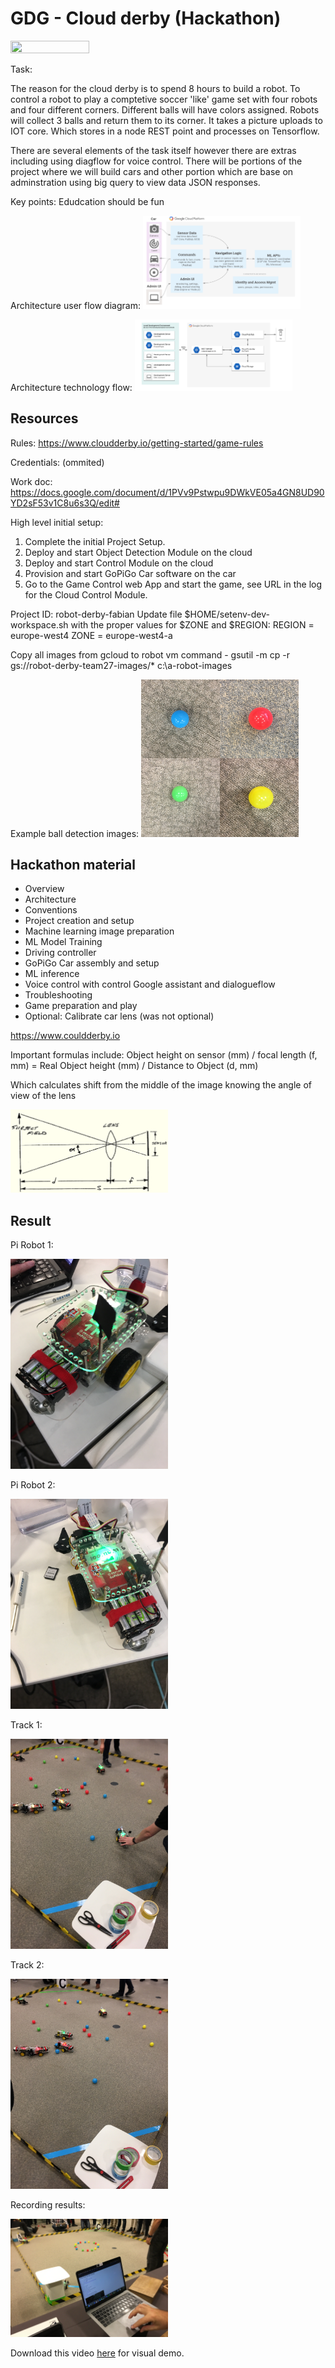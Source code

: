 # GDG - Cloud derby (Hackathon)

<img width="50%" height="50%" src="/media/feature-1.png"/>

Task:

The reason for the cloud derby is to spend 8 hours to build a robot. To 
control a robot to play a comptetive soccer 'like' game set with four 
robots and four different corners. Different balls will have colors assigned. 
Robots will collect 3 balls and return them to its corner. It takes a picture
uploads to IOT core. Which stores in a node REST point and processes on Tensorflow.


There are several elements of the task itself however there are extras including
using diagflow for voice control. There will be portions of the project where
we will build cars and other portion which are base on adminstration using big query
to view data JSON responses.

Key points:
Edudcation should be fun

Architecture user flow diagram:
<img width="50%" height="50%" src="/media/architecture-1.png"/>

Architecture technology flow:
<img width="50%" height="50%" src="/media/architecture-2.png"/>

## Resources

Rules:
https://www.cloudderby.io/getting-started/game-rules

Credentials:
(ommited)

Work doc: https://docs.google.com/document/d/1PVv9Pstwpu9DWkVE05a4GN8UD90YD2sF53v1C8u6s3Q/edit#

High level initial setup:
1. Complete the initial Project Setup.
2. Deploy and start Object Detection Module on the cloud
3. Deploy and start Control Module on the cloud
4. Provision and start GoPiGo Car software on the car
5. Go to the Game Control web App and start the game, see URL in the log for the Cloud Control Module.

Project ID: robot-derby-fabian
Update file $HOME/setenv-dev-workspace.sh with the proper values for $ZONE and $REGION:
REGION = europe-west4
ZONE = europe-west4-a

Copy all images from gcloud to robot vm
command - gsutil -m cp -r gs://robot-derby-team27-images/* c:\a-robot-images

Example ball detection images:
<img width="50%" height="50%" src="/media/ball-detection.png"/>

## Hackathon material

- Overview
- Architecture
- Conventions
- Project creation and setup
- Machine learning image preparation
- ML Model Training
- Driving controller
- GoPiGo Car assembly and setup
- ML inference
- Voice control with control Google assistant and dialogueflow
- Troubleshooting
- Game preparation and play
- Optional: Calibrate car lens (was not optional)

https://www.couldderby.io

Important formulas include:
Object height on sensor (mm) / focal length (f, mm) = Real Object height (mm) / Distance to Object (d, mm)

Which calculates shift from the middle of the image knowing the angle of view of the lens

<img width="50%" height="50%" src="/media/camera-tracking-formula.png"/>

## Result

Pi Robot 1:

<img width="50%" height="50%" src="/media/pi-robot-1.JPG"/>

Pi Robot 2:

<img width="50%" height="50%" src="/media/pi-robot-2.JPG"/>

Track 1:

<img width="50%" height="50%" src="/media/track-1.JPG"/>

Track 2:

<img width="50%" height="50%" src="/media/track-3.JPG"/>

Recording results:

<img width="50%" height="50%" src="/media/track-2.JPG"/>

Download this video <a href="https://github.com/fabianfranklinhuffstead/GDG-Cloud-Derby-/blob/master/media/robot-track.MOV">here</a> for visual demo.


